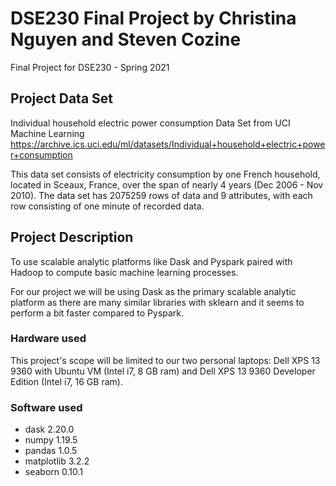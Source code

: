# DSE230 Final Project by Christina Nguyen and Steven Cozine
Final Project for DSE230 - Spring 2021

## Project Data Set
Individual household electric power consumption Data Set from UCI Machine Learning 
https://archive.ics.uci.edu/ml/datasets/Individual+household+electric+power+consumption

This data set consists of electricity consumption by one French household, located in Sceaux, France, over the span of nearly 4 years (Dec 2006 - Nov 2010). The data set has 2075259 rows of data and 9 attributes, with each row consisting of one minute of recorded data. 

## Project Description
To use scalable analytic platforms like Dask and Pyspark paired with Hadoop to compute basic machine learning processes. 

For our project we will be using Dask as the primary scalable analytic platform as there are many similar libraries with sklearn and it seems to perform a bit faster compared to Pyspark.

### Hardware used
This project's scope will be limited to our two personal laptops: Dell XPS 13 9360 with Ubuntu VM (Intel i7, 8 GB ram) and Dell XPS 13 9360 Developer Edition (Intel i7, 16 GB ram).

### Software used
* dask 2.20.0
* numpy 1.19.5
* pandas 1.0.5
* matplotlib 3.2.2
* seaborn 0.10.1
